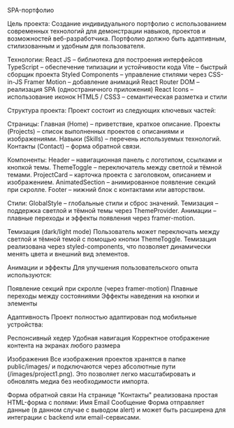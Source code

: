 SPA-портфолио

Цель проекта:
Создание индивидуального портфолио с использованием современных технологий для демонстрации навыков, проектов и возможностей веб-разработчика. Портфолио должно быть адаптивным, стилизованным и удобным для пользователя.

Технологии:
React JS – библиотека для построения интерфейсов
TypeScript – обеспечение типизации и устойчивости кода
Vite – быстрый сборщик проекта
Styled Components – управление стилями через CSS-in-JS
Framer Motion – добавление анимаций
React Router DOM – реализация SPA (одностраничного приложения)
React Icons – использование иконок
HTML5 / CSS3 – семантическая разметка и стили

Структура проекта:
Проект состоит из следующих ключевых частей:

Страницы:
Главная (Home) – приветствие, краткое описание.
Проекты (Projects) – список выполненных проектов с описаниями и изображениями.
Навыки (Skills) – перечень используемых технологий.
Контакты (Contact) – форма обратной связи.

Компоненты:
Header – навигационная панель с логотипом, ссылками и кнопкой темы.
ThemeToggle – переключатель между светлой и тёмной темами.
ProjectCard – карточка проекта с заголовком, описанием и изображением.
AnimatedSection – анимированное появление секций при скролле.
Footer – нижний блок с контактами или авторством.

Стили:
GlobalStyle – глобальные стили и сброс значений.
Темизация – поддержка светлой и тёмной темы через ThemeProvider.
Анимации – плавные переходы и эффекты появления через framer-motion.

Темизация (dark/light mode)
Пользователь может переключать между светлой и тёмной темой с помощью кнопки ThemeToggle. Темизация реализована через styled-components, что позволяет динамически менять цвета и внешний вид элементов.

Анимации и эффекты
Для улучшения пользовательского опыта используются:

Появление секций при скролле (через framer-motion)
Плавные переходы между состояниями
Эффекты наведения на кнопки и элементы

Адаптивность
Проект полностью адаптирован под мобильные устройства:

Респонсивный хедер
Удобная навигация
Корректное отображение контента на экранах любого размера

Изображения
Все изображения проектов хранятся в папке public/images/ и подключаются через абсолютные пути (/images/project1.png). Это позволяет легко масштабировать и обновлять медиа без необходимости импорта.

Форма обратной связи
На странице "Контакты" реализована простая HTML-форма с полями:
Имя
Email
Сообщение
Форма отправляет данные (в данном случае с выводом alert) и может быть расширена для интеграции с backend или email-сервисами.

